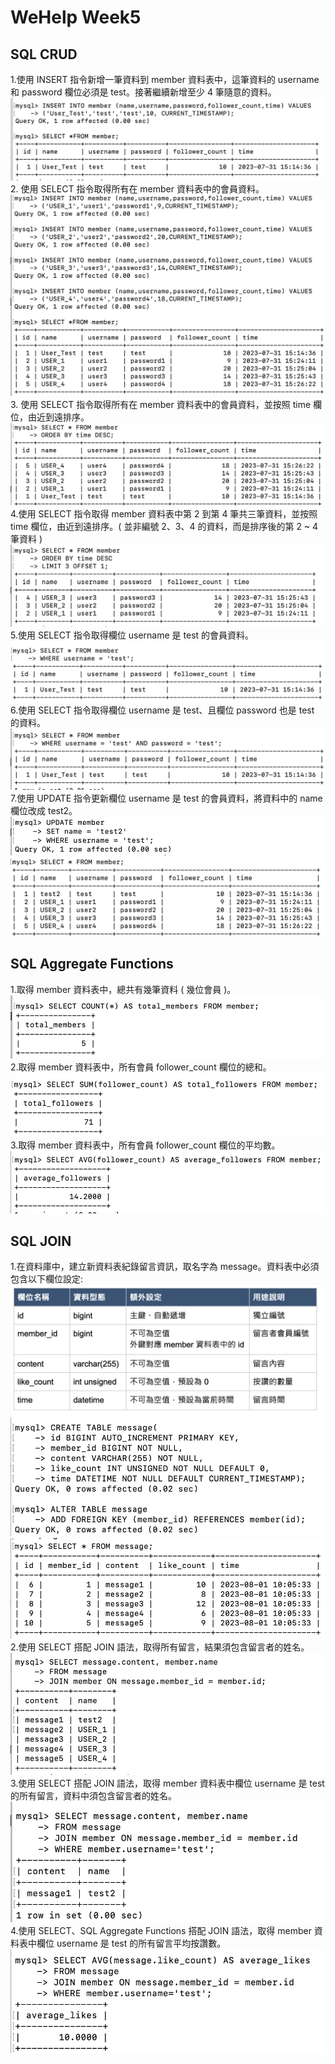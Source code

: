 # WeHelp Week5

## SQL CRUD

1.使用 INSERT 指令新增一筆資料到 member 資料表中，這筆資料的 username 和 password 欄位必須是 test。接著繼續新增至少 4 筆隨意的資料。
![圖片1](./pic/pic1.png) 2. 使用 SELECT 指令取得所有在 member 資料表中的會員資料。
![圖片2](./pic/pic2.png) 3.
使用 SELECT 指令取得所有在 member 資料表中的會員資料，並按照 time 欄位，由近到遠排序。
![圖片3](./pic/pic3.png) 4.使用 SELECT 指令取得 member 資料表中第 2 到第 4 筆共三筆資料，並按照 time 欄位，由近到遠排序。( 並非編號 2、3、4 的資料，而是排序後的第 2 ~ 4 筆資料 )
![圖片4](./pic/pic4.png) 5.使用 SELECT 指令取得欄位 username 是 test 的會員資料。
![圖片5](./pic/pic5.png) 6.使用 SELECT 指令取得欄位 username 是 test、且欄位 password 也是 test 的資料。
![圖片6](./pic/pic6.png) 7.使用 UPDATE 指令更新欄位 username 是 test 的會員資料，將資料中的 name 欄位改成 test2。
![圖片7](./pic/pic7.png) ![圖片8](./pic/pic8.png)

## SQL Aggregate Functions

1.取得 member 資料表中，總共有幾筆資料 ( 幾位會員 )。
![圖片9](./pic/pic9.png) 2.取得 member 資料表中，所有會員 follower_count 欄位的總和。
![圖片10](./pic/pic10.png) 3.取得 member 資料表中，所有會員 follower_count 欄位的平均數。
![圖片11](./pic/pic11.png)

## SQL JOIN

1.在資料庫中，建立新資料表紀錄留言資訊，取名字為 message。資料表中必須包含以下欄位設定: ![圖片111](./pic/pic111.png) ![圖片12](./pic/pic12.png)
![圖片13](./pic/pic13.png) 2.使用 SELECT 搭配 JOIN 語法，取得所有留言，結果須包含留言者的姓名。
![圖片14](./pic/pic14.png) 3.使用 SELECT 搭配 JOIN 語法，取得 member 資料表中欄位 username 是 test 的所有留言，資料中須包含留言者的姓名。
![圖片15](./pic/pic15.png) 4.使用 SELECT、SQL Aggregate Functions 搭配 JOIN 語法，取得 member 資料表中欄位 username 是 test 的所有留言平均按讚數。
![圖片16](./pic/pic16.png)
